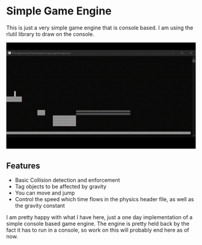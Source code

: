 # Simple Game Engine

This is just a very simple game engine that is console based. I am using the rlutil library to draw on the console.

![example gif](./example.gif "Example of Program Running")

## Features

* Basic Collision detection and enforcement
* Tag objects to be affected by gravity
* You can move and jump
* Control the speed which time flows in the physics header file, as well as the gravity constant

I am pretty happy with what I have here, just a one day implementation of a simple console based game engine. The engine is pretty held back by the fact it has to run in a console, so work on this will probably end here as of now.
